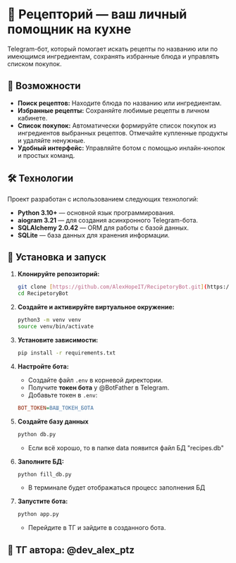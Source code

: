 # 🤖 Рецепторий — ваш личный помощник на кухне

Telegram-бот, который помогает искать рецепты по названию или по имеющимся ингредиентам, сохранять избранные блюда и управлять списком покупок.

## 🌟 Возможности

- **Поиск рецептов:** Находите блюда по названию или ингредиентам.
- **Избранные рецепты:** Сохраняйте любимые рецепты в личном кабинете.
- **Список покупок:** Автоматически формируйте список покупок из ингредиентов выбранных рецептов. Отмечайте купленные продукты и удаляйте ненужные.
- **Удобный интерфейс:** Управляйте ботом с помощью инлайн-кнопок и простых команд.

## 🛠️ Технологии

Проект разработан с использованием следующих технологий:

- **Python 3.10+** — основной язык программирования.
- **aiogram 3.21** — для создания асинхронного Telegram-бота.
- **SQLAlchemy 2.0.42** — ORM для работы с базой данных.
- **SQLite** — база данных для хранения информации.

## 🚀 Установка и запуск

1.  **Клонируйте репозиторий:**

    ```bash
    git clone [https://github.com/AlexHopeIT/RecipetoryBot.git](https://github.com/AlexHopeIT/RecipetoryBot.git)
    cd RecipetoryBot
    ```

2.  **Создайте и активируйте виртуальное окружение:**

    ```bash
    python3 -m venv venv
    source venv/bin/activate
    ```

3.  **Установите зависимости:**

    ```bash
    pip install -r requirements.txt
    ```

4.  **Настройте бота:**

    - Создайте файл `.env` в корневой директории.
    - Получите **токен бота** у @BotFather в Telegram.
    - Добавьте токен в `.env`:

    ```ini
    BOT_TOKEN=ВАШ_ТОКЕН_БОТА
    ```

5.  **Создайте базу данных**

    ```bash
    python db.py
    ```

    - Если всё хорошо, то в папке data появится файл БД "recipes.db"

6.  **Заполните БД:**

    ```bash
    python fill_db.py
    ```

    - В терминале будет отображаться процесс заполнения БД

7.  **Запустите бота:**

    ```bash
    python app.py
    ```

    - Перейдите в ТГ и зайдите в созданного бота.

## 📨 ТГ автора: @dev_alex_ptz
